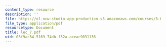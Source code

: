 ```yaml
---
content_type: resource
description: ''
file: https://ol-ocw-studio-app-production.s3.amazonaws.com/courses/3-064-polymer-engineering-fall-2003/03f9ac34516974dbf32aaceac9031136_lec_7.pdf
file_type: application/pdf
resourcetype: Document
title: lec_7.pdf
uid: 03f9ac34-5169-74db-f32a-aceac9031136
---
```

